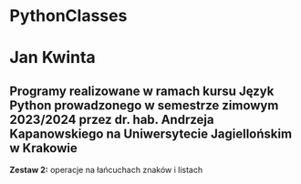 # PythonClasses  
Jan Kwinta  
===
Programy realizowane w ramach kursu Język Python prowadzonego w semestrze zimowym 2023/2024 przez dr. hab. Andrzeja Kapanowskiego na Uniwersytecie Jagiellońskim w Krakowie  
---
**Zestaw 2:** operacje na łańcuchach znaków i listach
